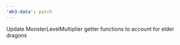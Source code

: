 ```yaml
---
'mh3-data': patch
---
```


Update MonsterLevelMultiplier getter functions to account for elder dragons
